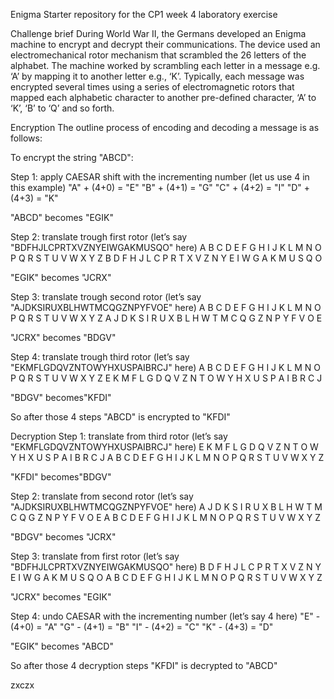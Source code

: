 Enigma
Starter repository for the CP1 week 4 laboratory exercise

Challenge brief
During World War II, the Germans developed an Enigma machine to encrypt and decrypt their communications. The device used an electromechanical rotor mechanism that scrambled the 26 letters of the alphabet. The machine worked by scrambling each letter in a message e.g. ‘A’ by mapping it to another letter e.g., ‘K’. Typically, each message was encrypted several times using a series of electromagnetic rotors that mapped each alphabetic character to another pre-defined character, ‘A’ to ‘K’, ‘B’ to ‘Q’ and so forth.

Encryption
The outline process of encoding and decoding a message is as follows:

To encrypt the string "ABCD":

Step 1: apply CAESAR shift with the incrementing number (let us use 4 in this example)
"A" + (4+0) = "E"
"B" + (4+1) = "G"
"C" + (4+2) = "I"
"D" + (4+3) = "K"

"ABCD" becomes "EGIK"

Step 2: translate trough first rotor (let’s say "BDFHJLCPRTXVZNYEIWGAKMUSQO" here)
A B C D E F G H I J K L M N O P Q R S T U V W X Y Z
B D F H J L C P R T X V Z N Y E I W G A K M U S Q O

"EGIK" becomes "JCRX"

Step 3: translate trough second rotor (let’s say "AJDKSIRUXBLHWTMCQGZNPYFVOE" here)
A B C D E F G H I J K L M N O P Q R S T U V W X Y Z
A J D K S I R U X B L H W T M C Q G Z N P Y F V O E

"JCRX" becomes "BDGV"

Step 4: translate trough third rotor (let’s say "EKMFLGDQVZNTOWYHXUSPAIBRCJ" here)
A B C D E F G H I J K L M N O P Q R S T U V W X Y Z
E K M F L G D Q V Z N T O W Y H X U S P A I B R C J

"BDGV" becomes"KFDI"

So after those 4 steps "ABCD" is encrypted to "KFDI"

Decryption
Step 1: translate from third rotor (let’s say "EKMFLGDQVZNTOWYHXUSPAIBRCJ" here)
E K M F L G D Q V Z N T O W Y H X U S P A I B R C J
A B C D E F G H I J K L M N O P Q R S T U V W X Y Z

"KFDI" becomes"BDGV"

Step 2: translate from second rotor (let’s say "AJDKSIRUXBLHWTMCQGZNPYFVOE" here)
A J D K S I R U X B L H W T M C Q G Z N P Y F V O E
A B C D E F G H I J K L M N O P Q R S T U V W X Y Z

"BDGV" becomes "JCRX"

Step 3: translate from first rotor (let’s say "BDFHJLCPRTXVZNYEIWGAKMUSQO" here)
B D F H J L C P R T X V Z N Y E I W G A K M U S Q O
A B C D E F G H I J K L M N O P Q R S T U V W X Y Z

"JCRX" becomes "EGIK"

Step 4: undo CAESAR with the incrementing number (let’s say 4 here)
"E" - (4+0) = "A"
"G" - (4+1) = "B"
"I" - (4+2) = "C"
"K" - (4+3) = "D"

"EGIK" becomes "ABCD"

So after those 4 decryption steps "KFDI" is decrypted to "ABCD"

zxczx